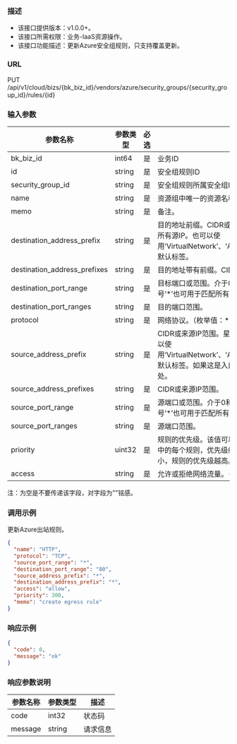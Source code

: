 ### 描述

- 该接口提供版本：v1.0.0+。
- 该接口所需权限：业务-IaaS资源操作。
- 该接口功能描述：更新Azure安全组规则，只支持覆盖更新。

### URL

PUT /api/v1/cloud/bizs/{bk_biz_id}/vendors/azure/security_groups/{security_group_id}/rules/{id}

### 输入参数

| 参数名称                         | 参数类型   | 必选     | 描述                                                                                                           |
|------------------------------|--------|--------|--------------------------------------------------------------------------------------------------------------|
| bk_biz_id                    | int64  | 是      | 业务ID                                                                                                         |
| id                           | string | 是      | 安全组规则ID                                                                                                      |
| security_group_id            | string | 是      | 安全组规则所属安全组ID                                                                                                 |
| name                         | string | 是      | 资源组中唯一的资源名称。此名称可用于访问资源。                                                                                      |
| memo                         | string | 是      | 备注。                                                                                                          |
| destination_address_prefix   | string | 是      | 目的地址前缀。CIDR或目标IP范围。星号‘*’也可用于匹配所有源IP。也可以使用‘VirtualNetwork’、‘AzureLoadBalancer’和‘Internet’等默认标签。               |
| destination_address_prefixes | string | 是      | 目的地址带有前缀。CIDR或目标IP范围。                                                                                        |
| destination_port_range       | string | 是      | 目标端口或范围。介于0和65535之间的整数或范围。星号‘*’也可用于匹配所有端口。                                                                   |
| destination_port_ranges      | string | 是      | 目的端口范围。                                                                                                      |
| protocol                     | string | 是      | 网络协议。（枚举值：*、Ah、Esp、Icmp、Tcp、Udp）                                                                             |
| source_address_prefix        | string | 是      | CIDR或来源IP范围。星号‘*’也可用于匹配所有源IP。也可以使用‘VirtualNetwork’、‘AzureLoadBalancer’和‘Internet’等默认标签。如果这是入口规则，则指定网络流量源自何处。 |
| source_address_prefixes      | string | 是      | CIDR或来源IP范围。                                                                                                 |
| source_port_range            | string | 是      | 源端口或范围。介于0和65535之间的整数或范围。星号‘*’也可用于匹配所有端口。                                                                    |
| source_port_ranges           | string | 是      | 源端口范围。                                                                                                       |
| priority                     | uint32 | 是      | 规则的优先级。该值可以介于100和4096之间。对于集合中的每个规则，优先级编号必须是唯一的。优先级数字越小，规则的优先级越高。                                             |
| access                       | string | 是      | 允许或拒绝网络流量。（枚举值：Allow、Deny）                                                                                   |
注：为空是不要传递该字段，对字段为""铭感。

### 调用示例

更新Azure出站规则。

```json
{
  "name": "HTTP",
  "protocol": "TCP",
  "source_port_range": "*",
  "destination_port_range": "80",
  "source_address_prefix": "*",
  "destination_address_prefix": "*",
  "access": "allow",
  "priority": 300,
  "memo": "create egress rule"
}
```

### 响应示例

```json
{
  "code": 0,
  "message": "ok"
}
```

### 响应参数说明

| 参数名称    | 参数类型   | 描述   |
|---------|--------|------|
| code    | int32  | 状态码  |
| message | string | 请求信息 |
